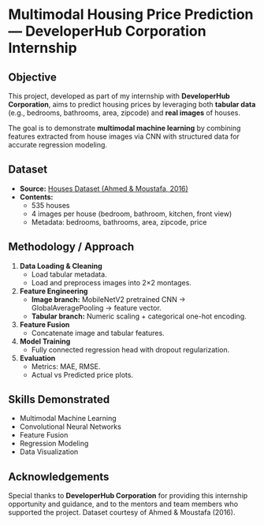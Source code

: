 # Multimodal Housing Price Prediction — DeveloperHub Corporation Internship

## Objective
This project, developed as part of my internship with **DeveloperHub Corporation**, aims to predict housing prices by leveraging both **tabular data** (e.g., bedrooms, bathrooms, area, zipcode) and **real images** of houses.

The goal is to demonstrate **multimodal machine learning** by combining features extracted from house images via CNN with structured data for accurate regression modeling.

## Dataset
- **Source:** [Houses Dataset (Ahmed & Moustafa, 2016)](https://github.com/emanhamed/Houses-dataset)
- **Contents:**
  - 535 houses
  - 4 images per house (bedroom, bathroom, kitchen, front view)
  - Metadata: bedrooms, bathrooms, area, zipcode, price

## Methodology / Approach
1. **Data Loading & Cleaning**  
   - Load tabular metadata.
   - Load and preprocess images into 2×2 montages.
2. **Feature Engineering**  
   - **Image branch:** MobileNetV2 pretrained CNN → GlobalAveragePooling → feature vector.
   - **Tabular branch:** Numeric scaling + categorical one-hot encoding.
3. **Feature Fusion**  
   - Concatenate image and tabular features.
4. **Model Training**  
   - Fully connected regression head with dropout regularization.
5. **Evaluation**  
   - Metrics: MAE, RMSE.
   - Actual vs Predicted price plots.

## Skills Demonstrated
- Multimodal Machine Learning
- Convolutional Neural Networks
- Feature Fusion
- Regression Modeling
- Data Visualization

## Acknowledgements
Special thanks to **DeveloperHub Corporation** for providing this internship opportunity and guidance, and to the mentors and team members who supported the project.
Dataset courtesy of Ahmed & Moustafa (2016).
